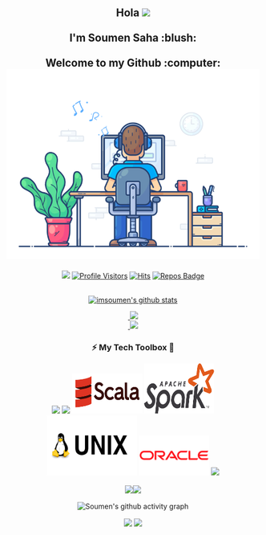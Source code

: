 <div align="center" width="50">
<h2 align="left">
 <qq>
   <div align="center" width="50">
  <br>Hola <img src="https://user-images.githubusercontent.com/42378118/110234147-e3259600-7f4e-11eb-95be-0c4047144dea.gif" width="30"><br>
  <br> I'm Soumen Saha :blush:<br>
  <br> Welcome to my Github :computer:<br>
  <a  href="https://github.com/imsoumen">
  <img src="https://github.com/imsoumen/imsoumen/blob/main/developer.gif?raw=true" href="https://github.com/imsoumen" alt="Hola Coders"  width="550"/> 
    </div>
  </a> 
  </qq>
 </h2>

![](https://komarev.com/ghpvc/?username=imsoumen&style=flat&color=orange&label=PROFILE+VIEWS)
[![Profile Visitors](https://visitor-badge.glitch.me/badge?page_id=imsoumen.profileviews-badge)](https://github.com/imsoumen) 
[![Hits](https://hits.seeyoufarm.com/api/count/incr/badge.svg?url=https%3A%2F%2Fgithub.com%2Fimsoumen&count_bg=%2379C83D&title_bg=%23555555&icon=mediafire.svg&icon_color=%23E7E7E7&title=HITS&edge_flat=false)](https://hits.seeyoufarm.com)
[![Repos Badge](https://badges.pufler.dev/repos/imsoumen)](https://github.com/imsoumen?tab=repositories) 
  <br>
  <br>
  </div>

<div align="center" >
  
<a  href="https://github.com/imsoumen"> 
  
<img alt="imsoumen's github stats" width="50%" src="https://github-readme-stats.vercel.app/api?username=imsoumen&show_icons=true&count_private=true&hide_border=true&bg_color=50,e96205,904e99&title_color=fff&text_color=fff&icon_color=f2f2f2" href="https://github.com/imsoumen" />
<p align="center">&nbsp;<img src= "https://github-readme-stats.vercel.app/api/top-langs/?username=imsoumen&layout=compact&hide=html&theme=dracula&hide_border=true"><br>
<a href="https://github.com/ryo-ma/github-profile-trophy" target="_blank">
    <img src= "https://github-profile-summary-cards.vercel.app/api/cards/repos-per-language?username=imsoumen&theme=dracula" alt="">
    <img src= "https://github-profile-summary-cards.vercel.app/api/cards/most-commit-language?username=imsoumen&theme=dracula">
</a>
</p>

</a>
<div align="center" width="50">
  
### :zap: My Tech Toolbox 🧰

  <div align="center" width="50">
  <p align="center">
    <img src="https://i.giphy.com/media/LMt9638dO8dftAjtco/200.webp" width="75">
    <img src="https://i.giphy.com/media/eNAsjO55tPbgaor7ma/200w.webp" width="75">
    <img src="https://github.com/imsoumen/imsoumen/blob/main/scala.png" alt="Scala" width="140" height="80"/>
    <img src="https://github.com/imsoumen/imsoumen/blob/main/spark.png" alt="Spark" width="140" height="100"/>
    <img src="https://github.com/imsoumen/imsoumen/blob/main/pngwing.com.png" alt="Bash" width="180" height="120"/>
    <img src="https://github.com/imsoumen/imsoumen/blob/main/Oracle.png" alt="Oracle" width="140" height="80"/>
    <img src="https://i.giphy.com/media/KzJkzjggfGN5Py6nkT/200.webp" width="100"><br><br>
    <img src="https://little.kylerconway.com/images/golang-what.gif" width="300"><img src="https://intro.rustbridge.com/img/ferris.gif" width="300">
</div>
  
![Soumen's github activity graph](https://activity-graph.herokuapp.com/graph?username=imsoumen&theme=dracula&layout=compact&title_color=FF69B4&hide_border=true&area=true)
  <p align="center">
  <img align="center" src="https://github-profile-summary-cards.vercel.app/api/cards/profile-details?username=imsoumen&theme=dracula" />
  <img align="center" src="https://github-readme-streak-stats.herokuapp.com/?user=imsoumen&theme=radical&custom_title=streak-stats&hide_border=true&layout=compact" /><br>
  </p>
<!--
**imsoumen/imsoumen** is a ✨ _special_ ✨ repository because its `README.md` (this file) appears on your GitHub profile.

Here are some ideas to get you started:

- 🔭 I’m currently working on ...
- 🌱 I’m currently learning ...
- 👯 I’m looking to collaborate on ...
- 🤔 I’m looking for help with ...
- 💬 Ask me about ...
- 📫 How to reach me: ...
- 😄 Pronouns: ...
- ⚡ Fun fact: ...
-->
